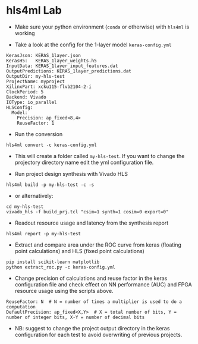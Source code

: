 # hls4ml Lab

- Make sure your python environment (`conda` or otherwise) with `hls4ml` is working

- Take a look at the config for the 1-layer model `keras-config.yml`
```
KerasJson: KERAS_1layer.json
KerasH5:   KERAS_1layer_weights.h5
InputData: KERAS_1layer_input_features.dat
OutputPredictions: KERAS_1layer_predictions.dat
OutputDir: my-hls-test
ProjectName: myproject
XilinxPart: xcku115-flvb2104-2-i
ClockPeriod: 5
Backend: Vivado
IOType: io_parallel
HLSConfig:
  Model:
    Precision: ap_fixed<8,4>
    ReuseFactor: 1
```

- Run the conversion
```
hls4ml convert -c keras-config.yml
```

- This will create a folder called `my-hls-test`. If you want to change the projectory directory name edit the yml configuration file.

- Run project design synthesis with Vivado HLS
```
hls4ml build -p my-hls-test -c -s
```
- or alternatively:
```
cd my-hls-test
vivado_hls -f build_prj.tcl "csim=1 synth=1 cosim=0 export=0"
```

- Readout resource usage and latency from the synthesis report
```
hls4ml report -p my-hls-test
```

- Extract and compare area under the ROC curve from keras (floating point calculations) and HLS (fixed point calculations)
```
pip install scikit-learn matplotlib 
python extract_roc.py -c keras-config.yml
```

- Change precision of calculations and reuse factor in the keras configuration file and check effect on NN performance (AUC) and FPGA resource usage using the scripts above.

```
ReuseFactor: N  # N = number of times a multiplier is used to do a computation 
DefaultPrecision: ap_fixed<X,Y>  # X = total number of bits, Y = number of integer bits, X-Y = number of decimal bits
```
- NB: suggest to change the project output directory in the keras configuration for each test to avoid overwriting of previous projects.
